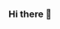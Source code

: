 ### Hi there 👋

<!--
**UmmuKalsumFn/ummukalsumfn** is a ✨ _special_ ✨ repository because its `README.md` (this file) appears on your GitHub profile.

Here are some ideas to get you started:

- 🌱 I’m currently learning about data analytics
- 📫 How to reach me: 
LinkedIn : www.linkedin.com/in/ummukalsumfn
Email    : ummukalsum1297@gmail.com
-->
